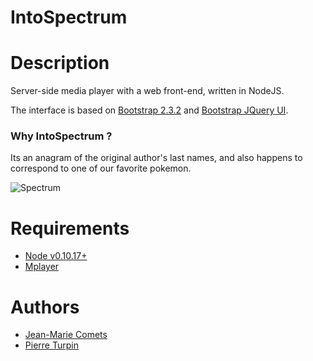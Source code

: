 IntoSpectrum
============

# Description

Server-side media player with a web front-end, written in NodeJS.

The interface is based on [Bootstrap 2.3.2](https://github.com/twbs/bootstrap/tree/v2.3.2)
and [Bootstrap JQuery UI](https://github.com/addyosmani/jquery-ui-bootstrap).

### Why IntoSpectrum ?

Its an anagram of the original author's last names, and also happens
to correspond to one of our favorite pokemon.

![Spectrum](https://github.com/jmcomets/blob/master/static/img/spectrum.jpg?raw=true)

# Requirements

- [Node v0.10.17+](http://nodejs.org)
- [Mplayer](http://mplayerhq.hu)

# Authors
- [Jean-Marie Comets](https://github.com/jmcomets)
- [Pierre Turpin](https://github.com/TurpIF)
